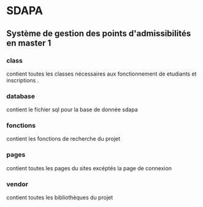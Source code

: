 # SDAPA
## Système de gestion des points d'admissibilités en master 1

 ### class 
 contient toutes les classes nécessaires aux fonctionnement de etudiants et inscriptions .

### database
contient le fichier sql pour la base de donnée sdapa

### fonctions
contient les fonctions de recherche du projet

### pages
contient toutes les pages du sites excéptés la page de connexion

### vendor
contient toutes les bibliothèques du projet

